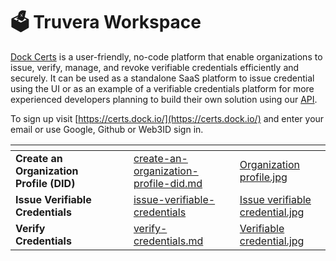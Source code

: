 # 🗳️ Truvera Workspace

[Dock Certs](https://certs.dock.io/) is a user-friendly, no-code platform that enable organizations to issue, verify, manage, and revoke verifiable credentials efficiently and securely. It can be used as a standalone SaaS platform to issue credential using the UI or as an example of a verifiable credentials platform for more experienced developers planning to build their own solution using our [API](../developer-documentation/truvera-api/).

To sign up visit [https://certs.dock.io/](https://certs.dock.io/) and enter your email or use Google, Github or Web3ID sign in.

<table data-view="cards"><thead><tr><th></th><th data-hidden></th><th data-hidden></th><th data-hidden data-card-target data-type="content-ref"></th><th data-hidden data-card-cover data-type="files"></th></tr></thead><tbody><tr><td><strong>Create an Organization Profile (DID)</strong></td><td></td><td></td><td><a href="create-an-organization-profile-did.md">create-an-organization-profile-did.md</a></td><td><a href="../.gitbook/assets/Organization profile.jpg">Organization profile.jpg</a></td></tr><tr><td><strong>Issue Verifiable Credentials</strong></td><td></td><td></td><td><a href="issue-verifiable-credentials/">issue-verifiable-credentials</a></td><td><a href="../.gitbook/assets/Issue verifiable credential.jpg">Issue verifiable credential.jpg</a></td></tr><tr><td><strong>Verify Credentials</strong></td><td></td><td></td><td><a href="verify-credentials.md">verify-credentials.md</a></td><td><a href="../.gitbook/assets/Verifiable credential.jpg">Verifiable credential.jpg</a></td></tr></tbody></table>
